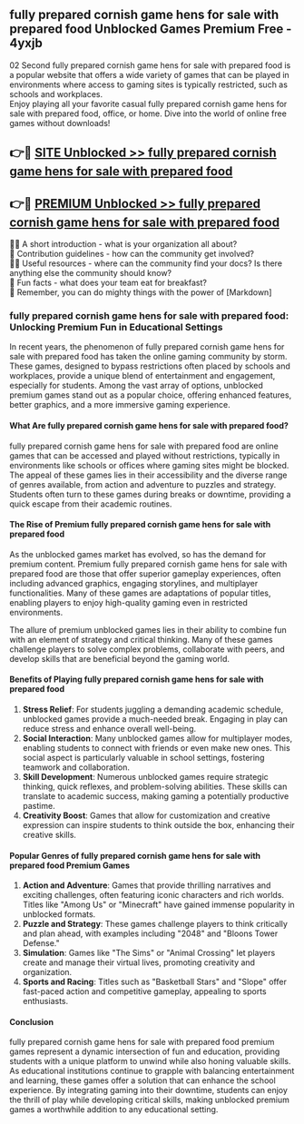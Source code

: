 ## fully prepared cornish game hens for sale with prepared food Unblocked Games Premium Free - 4yxjb

02 Second fully prepared cornish game hens for sale with prepared food is a popular website that offers a wide variety of games that can be played in environments where access to gaming sites is typically restricted, such as schools and workplaces.  
Enjoy playing all your favorite casual fully prepared cornish game hens for sale with prepared food, office, or home. Dive into the world of online free games without downloads!

## 👉🔴 [SITE Unblocked >> fully prepared cornish game hens for sale with prepared food](http://freeplayer.one?title=fully_prepared_cornish_game_hens_for_sale_with_prepared_food&ref=13D)

## 👉🔴 [PREMIUM Unblocked >> fully prepared cornish game hens for sale with prepared food](http://freeplayer.one?title=fully_prepared_cornish_game_hens_for_sale_with_prepared_food&ref=13D)

🙋‍♀️ A short introduction - what is your organization all about?  
🌈 Contribution guidelines - how can the community get involved?  
👩‍💻 Useful resources - where can the community find your docs? Is there anything else the community should know?  
🍿 Fun facts - what does your team eat for breakfast?  
🧙 Remember, you can do mighty things with the power of [Markdown]

### fully prepared cornish game hens for sale with prepared food: Unlocking Premium Fun in Educational Settings

In recent years, the phenomenon of fully prepared cornish game hens for sale with prepared food has taken the online gaming community by storm. These games, designed to bypass restrictions often placed by schools and workplaces, provide a unique blend of entertainment and engagement, especially for students. Among the vast array of options, unblocked premium games stand out as a popular choice, offering enhanced features, better graphics, and a more immersive gaming experience.

#### What Are fully prepared cornish game hens for sale with prepared food?

fully prepared cornish game hens for sale with prepared food are online games that can be accessed and played without restrictions, typically in environments like schools or offices where gaming sites might be blocked. The appeal of these games lies in their accessibility and the diverse range of genres available, from action and adventure to puzzles and strategy. Students often turn to these games during breaks or downtime, providing a quick escape from their academic routines.

#### The Rise of Premium fully prepared cornish game hens for sale with prepared food

As the unblocked games market has evolved, so has the demand for premium content. Premium fully prepared cornish game hens for sale with prepared food are those that offer superior gameplay experiences, often including advanced graphics, engaging storylines, and multiplayer functionalities. Many of these games are adaptations of popular titles, enabling players to enjoy high-quality gaming even in restricted environments.

The allure of premium unblocked games lies in their ability to combine fun with an element of strategy and critical thinking. Many of these games challenge players to solve complex problems, collaborate with peers, and develop skills that are beneficial beyond the gaming world.

#### Benefits of Playing fully prepared cornish game hens for sale with prepared food

1.  **Stress Relief**: For students juggling a demanding academic schedule, unblocked games provide a much-needed break. Engaging in play can reduce stress and enhance overall well-being.
2.  **Social Interaction**: Many unblocked games allow for multiplayer modes, enabling students to connect with friends or even make new ones. This social aspect is particularly valuable in school settings, fostering teamwork and collaboration.
3.  **Skill Development**: Numerous unblocked games require strategic thinking, quick reflexes, and problem-solving abilities. These skills can translate to academic success, making gaming a potentially productive pastime.
4.  **Creativity Boost**: Games that allow for customization and creative expression can inspire students to think outside the box, enhancing their creative skills.

#### Popular Genres of fully prepared cornish game hens for sale with prepared food Premium Games

1.  **Action and Adventure**: Games that provide thrilling narratives and exciting challenges, often featuring iconic characters and rich worlds. Titles like "Among Us" or "Minecraft" have gained immense popularity in unblocked formats.
2.  **Puzzle and Strategy**: These games challenge players to think critically and plan ahead, with examples including "2048" and "Bloons Tower Defense."
3.  **Simulation**: Games like "The Sims" or "Animal Crossing" let players create and manage their virtual lives, promoting creativity and organization.
4.  **Sports and Racing**: Titles such as "Basketball Stars" and "Slope" offer fast-paced action and competitive gameplay, appealing to sports enthusiasts.

#### Conclusion

fully prepared cornish game hens for sale with prepared food premium games represent a dynamic intersection of fun and education, providing students with a unique platform to unwind while also honing valuable skills. As educational institutions continue to grapple with balancing entertainment and learning, these games offer a solution that can enhance the school experience. By integrating gaming into their downtime, students can enjoy the thrill of play while developing critical skills, making unblocked premium games a worthwhile addition to any educational setting.
